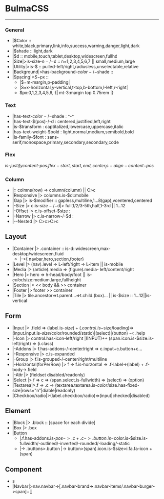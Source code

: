 # BulmaCSS
---
### General
- |$Color :: white,black,primary,link,info,success,warning,danger,light,dark
- |$shade :: light,dark
- |$d :: mobile,touch,tablet,desktop,widescreen,fullhd
- |Size|>is-size-$n-/-$d :: n=1,2,3,4,5,6,7 || small,medium,large
- |Utility|>is-$ :: pulled-left/right,radiusless,unselectable,relative
- |Background|>has-background-$color-/-$shade ::
- |Spacing|>$S-$px :: 
    - |$=m-margin,p-padding|
    - |S=x-horizontal,y-vertical,t-top,b-bottom,l-left,r-right|
    - $px:0,1,2,3,4,5,6, {| mt-3:margin top 0.75rem |}

### Text
- |has-text-$color-/-$shade : ^-^
- |has-text-$(pos)-/-d : centered,justified,left,right
- |is-$transform : captitalized,lowercase,uppercase,italic
- |has-text-weight-$bold : light,normal,medium,semibold,bold
- |is-family-$font : sans-serif,monospace,primary,secondary,secondary,code

### Flex
_is-justifycontent-$pos_:flex-start,start,end,center
_is-align-content-$pos_

### Column
- |:: colmns(row) => column(column) || C>c
- |Responsive |> columns.is-$d::mobile
- |Gap |> is-$modifier :: gapless,multiline,1...8(gap),vcentered,centered
- |-Size |> c.is-$size-/-$d|> full,1/2/3-5th,half,1-3rd || 1...12
- |-Offset |> c.is-offset-$size :
- |-Narrow |> c.is-narrow-/-$d :
- |--Nested |> C>c>C>c

## Layout

- |Container |> .container :: is-d::widescreen,max-desktop/widescreen,fluid 
    - |-<{ navbar,hero,section,footer}
- |Level |> (nav).level => L-left/right => L-item || is-mobile
- |Media |> (article).media => (figure).media- left/content/right
- |Hero |> hero => h-head/body/foot || is-$color/$size:medium,large,fullheight
- |Section |> << body && >> container
- |Footer |> footer >> container
- |Tile |> tile.ancestor=>t.parent...=>t.child.(box)... || is-$size :: 1...12||is-vertical 

## Form
- |Input |> .field => (label.is-$size)+(.control.is-$size/loading)=>(input.input.is-$size/$color/rounded/static)|(select)|(button) -< .help
- |-Icon |> control.has-icon-left/right |(INPUT)++ (span.icon.is-$size.is-left/right) => (i.class)
- |-Addons |> f.has-addons-/-center/right => c.input+c.button+c...
- |-Responsive |> c.is-expanded
- |-Group |> f.is-grouped-/-center/right/multiline
- |-Horizontal(forPerRow) |> f => f.is-horzontal => .f-label->(label) + .f-body->.field
- |-Attr |> (fieldset disabled/readonly)
- |Select |> f => c => (span.select.is-fullwidth) => (select) => (option)
- |Textarea|>.f => .c => (textarea.textarea.is-$color/$size.has-fixed-size|rows="n"|diable|readonly)
- |Checkbox/radio|>(label.checkbox/radio)=>(input|checked|disabled)

## Element
- |Block |> .block :: [space for each divide]
- |Box |> .box
- |Button 
    - |.f.has-addons.is-$pos -> .c+.c -> .button.is-$color.is-$size.is-fullwidth/-outlined/-inverted/-rounded/-loading/-static 
    - |-> .buttons>.button |-> button>(span).icon.is-$size>i.fa.fa-icon + (span)

## Component
- s
- |Navbar|>nav.navbar=>[.navbar-brand->.navbar-items/.navbar-burger->span]+[]
